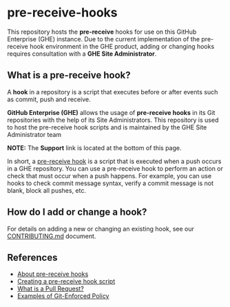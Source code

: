 # pre-receive-hooks

This repository hosts the **pre-receive** hooks for use on this GitHub Enterprise (GHE) instance. Due to the current implementation of the pre-receive hook environment in the GHE product, adding or changing hooks requires consultation with a **GHE Site Administrator**.

## What is a pre-receive hook?

A **hook** in a repository is a script that executes before or after events such as commit, push and receive.

**GitHub Enterprise (GHE)** allows the usage of **pre-receive hooks** in its Git repositories with the help of its Site Administrators. This repository is used to host the pre-receive hook scripts and is maintained by the GHE Site Administrator team

**NOTE:** The **Support** link is located at the bottom of this page.

In short, a [pre-receive hook](https://help.github.com/enterprise/2.7/admin/guides/developer-workflow/about-pre-receive-hooks/) is a script that is executed when a push occurs in a GHE repository. You can use a pre-receive hook to perform an action or check that must occur when a push happens. For example, you can use hooks to check commit message syntax, verify a commit message is not blank, block all pushes, etc.

## How do I add or change a hook?

For details on adding a new or changing an existing hook, see our [CONTRIBUTING.md](https://github.hpe.com/GitHub/pre-receive-hooks/blob/doc-update/CONTRIBUTING.md) document.

## References

- [About pre-receive hooks](https://help.github.com/enterprise/2.7/admin/guides/developer-workflow/about-pre-receive-hooks/)
- [Creating a pre-receive hook script](https://help.github.com/enterprise/2.7/admin/guides/developer-workflow/creating-a-pre-receive-hook-script/)
- [What is a Pull Request?](https://help.github.com/articles/about-pull-requests/)
- [Examples of Git-Enforced Policy](https://git-scm.com/book/en/v2/Customizing-Git-An-Example-Git-Enforced-Policy)

